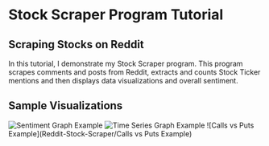 # Stock Scraper Program Tutorial

## Scraping Stocks on Reddit
In this tutorial, I demonstrate my Stock Scraper program. This program scrapes comments and posts from Reddit, extracts and counts Stock Ticker mentions and then displays data visualizations and overall sentiment.

## Sample Visualizations
![Sentiment Graph Example](Reddit-Stock-Scraper/Sentiment-Graph-Example)
![Time Series Graph Example](Reddit-Stock-Scraper/Time-Series-Graph-Example)
![Calls vs Puts Example](Reddit-Stock-Scraper/Calls vs Puts Example)
